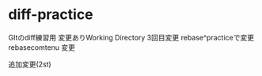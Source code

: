 # diff-practice
GItのdiff練習用
変更ありWorking Directory
3回目変更
rebase^practiceで変更
rebasecomtenu
変更

追加変更(2st)